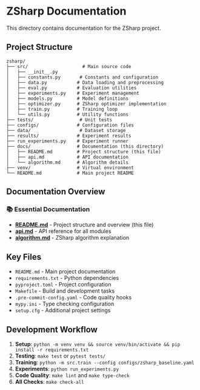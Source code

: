 # ZSharp Documentation

This directory contains documentation for the ZSharp project.

## Project Structure

```
zsharp/
├── src/                    # Main source code
│   ├── __init__.py
│   ├── constants.py       # Constants and configuration
│   ├── data.py           # Data loading and preprocessing
│   ├── eval.py           # Evaluation utilities
│   ├── experiments.py    # Experiment management
│   ├── models.py         # Model definitions
│   ├── optimizer.py      # ZSharp optimizer implementation
│   ├── train.py          # Training loop
│   └── utils.py          # Utility functions
├── tests/                 # Unit tests
├── configs/              # Configuration files
├── data/                  # Dataset storage
├── results/              # Experiment results
├── run_experiments.py    # Experiment runner
├── docs/                 # Documentation (this directory)
│   ├── README.md         # Project structure (this file)
│   ├── api.md            # API documentation
│   └── algorithm.md      # Algorithm details
├── venv/                 # Virtual environment
└── README.md             # Main project README
```

## Documentation Overview

### 📚 **Essential Documentation**
- **[README.md](README.md)** - Project structure and overview (this file)
- **[api.md](api.md)** - API reference for all modules
- **[algorithm.md](algorithm.md)** - ZSharp algorithm explanation

## Key Files

- `README.md` - Main project documentation
- `requirements.txt` - Python dependencies
- `pyproject.toml` - Project configuration
- `Makefile` - Build and development tasks
- `.pre-commit-config.yaml` - Code quality hooks
- `mypy.ini` - Type checking configuration
- `setup.cfg` - Additional project settings

## Development Workflow

1. **Setup**: `python -m venv venv && source venv/bin/activate && pip install -r requirements.txt`
2. **Testing**: `make test` or `pytest tests/`
3. **Training**: `python -m src.train --config configs/zsharp_baseline.yaml`
4. **Experiments**: `python run_experiments.py`
5. **Code Quality**: `make lint` and `make type-check`
6. **All Checks**: `make check-all`
